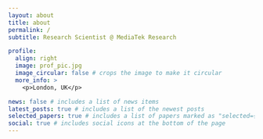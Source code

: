 ```yaml
---
layout: about
title: about
permalink: /
subtitle: Research Scientist @ MediaTek Research

profile:
  align: right
  image: prof_pic.jpg
  image_circular: false # crops the image to make it circular
  more_info: >
    <p>London, UK</p>

news: false # includes a list of news items
latest_posts: true # includes a list of the newest posts
selected_papers: true # includes a list of papers marked as "selected={true}"
social: true # includes social icons at the bottom of the page
---
```



